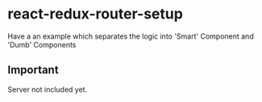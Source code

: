 # react-redux-router-setup
Have a an example which separates the logic into 'Smart' Component and 'Dumb' Components

## Important
Server not included yet.

